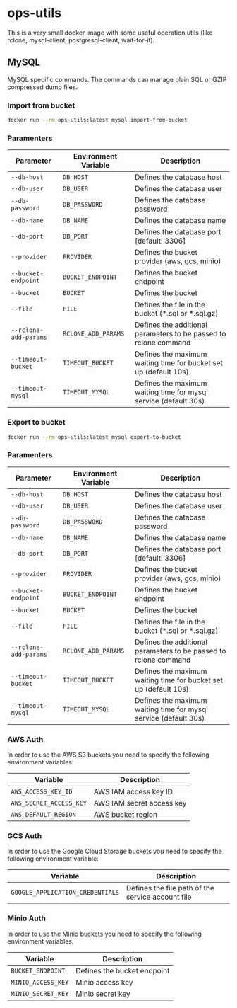 # ops-utils

This is a very small docker image with some useful operation utils (like rclone, mysql-client, postgresql-client, wait-for-it).

## MySQL

MySQL specific commands. The commands can manage plain SQL or GZIP compressed dump files.

### Import from bucket

```bash
docker run --rm ops-utils:latest mysql import-from-bucket
```

### Paramenters

| Parameter | Environment Variable | Description |
| ----- | ----- | ----- |
| `--db-host` | `DB_HOST` | Defines the database host |
| `--db-user` | `DB_USER` | Defines the database user |
| `--db-password` | `DB_PASSWORD` | Defines the database password |
| `--db-name` | `DB_NAME` | Defines the database name |
| `--db-port` | `DB_PORT` | Defines the database port [default: 3306] |
| `--provider` | `PROVIDER` | Defines the bucket provider (aws, gcs, minio) |
| `--bucket-endpoint` | `BUCKET_ENDPOINT` | Defines the bucket endpoint |
| `--bucket` | `BUCKET` | Defines the bucket |
| `--file` | `FILE` | Defines the file in the bucket (*.sql or *.sql.gz) |
| `--rclone-add-params` | `RCLONE_ADD_PARAMS` | Defines the additional parameters to be passed to rclone command |
| `--timeout-bucket` | `TIMEOUT_BUCKET` | Defines the maximum waiting time for bucket set up (default 10s) |
| `--timeout-mysql` | `TIMEOUT_MYSQL` | Defines the maximum waiting time for mysql service (default 30s) |

### Export to bucket

```bash
docker run --rm ops-utils:latest mysql export-to-bucket
```

### Paramenters

| Parameter | Environment Variable | Description |
| ----- | ----- | ----- |
| `--db-host` | `DB_HOST` | Defines the database host |
| `--db-user` | `DB_USER` | Defines the database user |
| `--db-password` | `DB_PASSWORD` | Defines the database password |
| `--db-name` | `DB_NAME` | Defines the database name |
| `--db-port` | `DB_PORT` | Defines the database port [default: 3306] |
| `--provider` | `PROVIDER` | Defines the bucket provider (aws, gcs, minio) |
| `--bucket-endpoint` | `BUCKET_ENDPOINT` | Defines the bucket endpoint |
| `--bucket` | `BUCKET` | Defines the bucket |
| `--file` | `FILE` | Defines the file in the bucket (*.sql or *.sql.gz) |
| `--rclone-add-params` | `RCLONE_ADD_PARAMS` | Defines the additional parameters to be passed to rclone command |
| `--timeout-bucket` | `TIMEOUT_BUCKET` | Defines the maximum waiting time for bucket set up (default 10s) |
| `--timeout-mysql` | `TIMEOUT_MYSQL` | Defines the maximum waiting time for mysql service (default 30s) |

### AWS Auth

In order to use the AWS S3 buckets you need to specify the following environment variables:

| Variable | Description |
| ----- | ----- |
| `AWS_ACCESS_KEY_ID` | AWS IAM access key ID |
| `AWS_SECRET_ACCESS_KEY` | AWS IAM secret access key |
| `AWS_DEFAULT_REGION` | AWS bucket region |

### GCS Auth

In order to use the Google Cloud Storage buckets you need to specify the following environment variable:

| Variable | Description |
| ----- | ----- |
| `GOOGLE_APPLICATION_CREDENTIALS` | Defines the file path of the service account file |

### Minio Auth

In order to use the Minio buckets you need to specify the following environment variables:

| Variable | Description |
| ----- | ----- |
| `BUCKET_ENDPOINT` | Defines the bucket endpoint |
| `MINIO_ACCESS_KEY` | Minio access key |
| `MINIO_SECRET_KEY` | Minio secret key |

